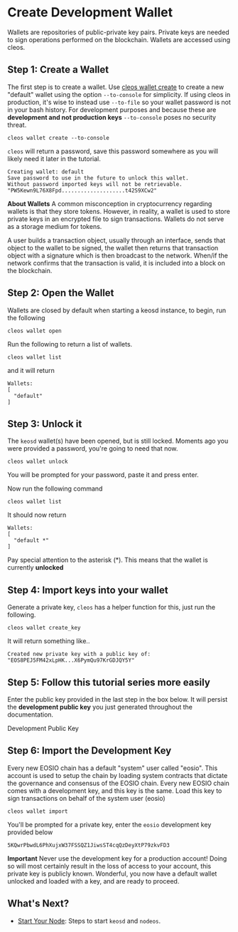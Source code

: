 # Create Development Wallet

Wallets are repositories of public-private key pairs. Private keys are needed to sign operations performed on the blockchain. Wallets are accessed using cleos.

## Step 1: Create a Wallet

The first step is to create a wallet. Use [cleos wallet create](create-development-wallet.md) to create a new "default" wallet using the option `--to-console` for simplicity. If using cleos in production, it's wise to instead use `--to-file` so your wallet password is not in your bash history. For development purposes and because these are **development and not production keys** `--to-console` poses no security threat.

```
cleos wallet create --to-console
```

`cleos` will return a password, save this password somewhere as you will likely need it later in the tutorial.

```
Creating wallet: default
Save password to use in the future to unlock this wallet.
Without password imported keys will not be retrievable.
"PW5Kewn9L76X8Fpd....................t42S9XCw2"
```

**About Wallets** A common misconception in cryptocurrency regarding wallets is that they store tokens. However, in reality, a wallet is used to store private keys in an encrypted file to sign transactions. Wallets do not serve as a storage medium for tokens.

A user builds a transaction object, usually through an interface, sends that object to the wallet to be signed, the wallet then returns that transaction object with a signature which is then broadcast to the network. When/if the network confirms that the transaction is valid, it is included into a block on the blockchain.

## Step 2: Open the Wallet

Wallets are closed by default when starting a keosd instance, to begin, run the following

```
cleos wallet open
```

Run the following to return a list of wallets.

```
cleos wallet list
```

and it will return

```
Wallets:
[
  "default"
]
```

## Step 3: Unlock it

The `keosd` wallet(s) have been opened, but is still locked. Moments ago you were provided a password, you're going to need that now.

```
cleos wallet unlock
```

You will be prompted for your password, paste it and press enter.

Now run the following command

```
cleos wallet list
```

It should now return

```
Wallets:
[
  "default *"
]
```

Pay special attention to the asterisk (\*). This means that the wallet is currently **unlocked**

## Step 4:  Import keys into your wallet

Generate a private key, `cleos` has a helper function for this, just run the following.

```
cleos wallet create_key
```

It will return something like..

```
Created new private key with a public key of: "EOS8PEJ5FM42xLpHK...X6PymQu97KrGDJQY5Y"
```

## Step 5: Follow this tutorial series more easily

Enter the public key provided in the last step in the box below. It will persist the **development public key** you just generated throughout the documentation.

Development Public Key

## Step 6: Import the Development Key

Every new EOSIO chain has a default "system" user called "eosio". This account is used to setup the chain by loading system contracts that dictate the governance and consensus of the EOSIO chain. Every new EOSIO chain comes with a development key, and this key is the same. Load this key to sign transactions on behalf of the system user (eosio)

```
cleos wallet import
```

You'll be prompted for a private key, enter the `eosio` development key provided below

```
5KQwrPbwdL6PhXujxW37FSSQZ1JiwsST4cqQzDeyXtP79zkvFD3
```

**Important** Never use the development key for a production account! Doing so will most certainly result in the loss of access to your account, this private key is publicly known. Wonderful, you now have a default wallet unlocked and loaded with a key, and are ready to proceed.

## What's Next?

* [Start Your Node](start-your-node-setup.md): Steps to start `keosd` and `nodeos`.
